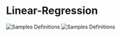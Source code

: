 # Linear-Regression


![Samples Definitions](https://s17.picofile.com/file/8413808276/Pattern_1.png)
![Samples Definitions](https://s17.picofile.com/file/8413808634/Pattern_2.png)
